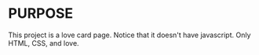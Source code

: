 # PURPOSE
This project is a love card page.
Notice that it doesn't have javascript. Only HTML, CSS, and love.
